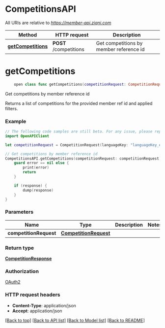 # CompetitionsAPI

All URIs are relative to *https://member-api.ziqni.com*

Method | HTTP request | Description
------------- | ------------- | -------------
[**getCompetitions**](CompetitionsAPI.md#getcompetitions) | **POST** /competitions | Get competitions by member reference id


# **getCompetitions**
```swift
    open class func getCompetitions(competitionRequest: CompetitionRequest, completion: @escaping (_ data: CompetitionResponse?, _ error: Error?) -> Void)
```

Get competitions by member reference id

Returns a list of competitions for the provided member ref id and applied filters.

### Example 
```swift
// The following code samples are still beta. For any issue, please report via http://github.com/OpenAPITools/openapi-generator/issues/new
import OpenAPIClient

let competitionRequest = CompetitionRequest(languageKey: "languageKey_example", competitionFilter: CompetitionFilter(tags: ["tags_example"], startDate: DateRange(before: Date(), after: Date()), endDate: nil, productIds: ["productIds_example"], statusCode: NumberRange(moreThan: 123, lessThan: 123), sortBy: [QuerySortBy(queryField: "queryField_example", order: SortOrder())], ids: ["ids_example"], skip: 123, limit: 123, constraints: ["constraints_example"])) // CompetitionRequest | 

// Get competitions by member reference id
CompetitionsAPI.getCompetitions(competitionRequest: competitionRequest) { (response, error) in
    guard error == nil else {
        print(error)
        return
    }

    if (response) {
        dump(response)
    }
}
```

### Parameters

Name | Type | Description  | Notes
------------- | ------------- | ------------- | -------------
 **competitionRequest** | [**CompetitionRequest**](CompetitionRequest.md) |  | 

### Return type

[**CompetitionResponse**](CompetitionResponse.md)

### Authorization

[OAuth2](../README.md#OAuth2)

### HTTP request headers

 - **Content-Type**: application/json
 - **Accept**: application/json

[[Back to top]](#) [[Back to API list]](../README.md#documentation-for-api-endpoints) [[Back to Model list]](../README.md#documentation-for-models) [[Back to README]](../README.md)

